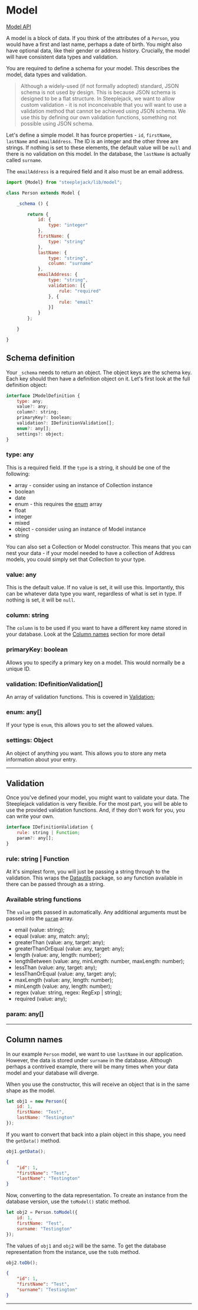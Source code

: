 # Model

[Model API](../api/lib/model.md)

A model is a block of data. If you think of the attributes of a `Person`, you would have a first and last name, perhaps a date of birth. You
might also have optional data, like their gender or address history. Crucially, the model will have consistent data types and validation.

You are required to define a schema for your model. This describes the model, data types and validation.

> Although a widely-used (if not formally adopted) standard, JSON schema is not used by design. This is because JSON schema is designed to
> be a flat structure. In Steeplejack, we want to allow custom validation - it is not inconceivable that you will want to use a validation
> method that cannot be achieved using JSON schema. We use this by defining our own validation functions, something not possible using JSON
> schema.

Let's define a simple model. It has fource properties - `id`, `firstName`, `lastName` and `emailAddress`. The ID is an integer and the
other three are strings. If nothing is set to these elements, the default value will be `null` and there is no validation on this model. In the database, the
`lastName` is actually called `surname`.

The `emailAddress` is a required field and it also must be an email address.

```javascript
import {Model} from "steeplejack/lib/model";

class Person extends Model {

    _schema () {

        return {
            id: {
                type: "integer"
            },
            firstName: {
                type: "string"
            },
            lastName: {
                type: "string",
                column: "surname"
            },
            emailAddress: {
                type: "string",
                validation: [{
                    rule: "required"
                }, {
                    rule: "email"
                }]
            }
        };

    }

}
```

## Schema definition

Your `_schema` needs to return an object. The object keys are the schema key. Each key should then have a definition object on it. Let's
first look at the full definition object:

```javascript
interface IModelDefinition {
    type: any;
    value?: any;
    column?: string;
    primaryKey?: boolean;
    validation?: IDefinitionValidation[];
    enum?: any[];
    settings?: object;
}
```

### type: any

This is a required field. If the `type` is a string, it should be one of the following:

 - array - consider using an instance of Collection instance
 - boolean
 - date
 - enum - this requires the [enum](#enum-any) array
 - float
 - integer
 - mixed
 - object - consider using an instance of Model instance
 - string

You can also set a Collection or Model constructor. This means that you can nest your data - if your model needed to have a collection of
Address models, you could simply set that Collection to your type.

### value: any

This is the default value. If no value is set, it will use this. Importantly, this can be whatever data type you want, regardless of what
is set in type. If nothing is set, it will be `null`.

### column: string

The `column` is to be used if you want to have a different key name stored in your database. Look at the [Column names](#column-names)
section for more detail

### primaryKey: boolean

Allows you to specify a primary key on a model. This would normally be a unique ID.

### validation: IDefinitionValidation[]

An array of validation functions. This is covered in [Validation](#validation);

### enum: any[]

If your type is `enum`, this allows you to set the allowed values.

### settings: Object

An object of anything you want. This allows you to store any meta information about your entry.

---

## Validation

Once you've defined your model, you might want to validate your data. The Steeplejack validation is very flexible. For the most part, you
will be able to use the provided validation functions. And, if they don't work for you, you can write your own.

```javascript
interface IDefinitionValidation {
    rule: string | Function;
    param?: any[];
}
```

### rule: string | Function

At it's simplest form, you will just be passing a string through to the validation. This wraps the
[Datautils](https://github.com/riggerthegeek/datautils-js#validation) package, so any function available in there can be passed through as
a string.

### Available string functions

The `value` gets passed in automatically. Any additional arguments must be passed into the [`param`]() array.

 - email (value: string);
 - equal (value: any, match: any);
 - greaterThan (value: any, target: any);
 - greaterThanOrEqual (value: any, target: any);
 - length (value: any, length: number);
 - lengthBetween (value: any, minLength: number, maxLength: number);
 - lessThan (value: any, target: any);
 - lessThanOrEqual (value: any, target: any);
 - maxLength (value: any, length: number);
 - minLength (value: any, length: number);
 - regex (value: string, regex: RegExp | string);
 - required (value: any);

### param: any[]

---

## Column names

In our example `Person` model, we want to use `lastName` in our application. However, the data is stored under `surname` in the database.
Although perhaps a contrived example, there will be many times when your data model and your database will diverge.

When you use the constructor, this will receive an object that is in the same shape as the model.

```javascript
let obj1 = new Person({
    id: 1,
    firstName: "Test",
    lastName: "Testington"
});
```

If you want to convert that back into a plain object in this shape, you need the `getData()` method.

```javascript
obj1.getData();
```

```json
{
    "id": 1,
    "firstName": "Test",
    "lastName": "Testington"
}
```

Now, converting to the data representation. To create an instance from the database version, use the `toModel()` static method.

```javascript
let obj2 = Person.toModel({
    id: 1,
    firstName: "Test",
    surname: "Testington"
});
```

The values of `obj1` and `obj2` will be the same. To get the database representation from the instance, use the `toDb` method.

```javascript
obj2.toDb();
```

```json
{
    "id": 1,
    "firstName": "Test",
    "surname": "Testington"
}
```

---
